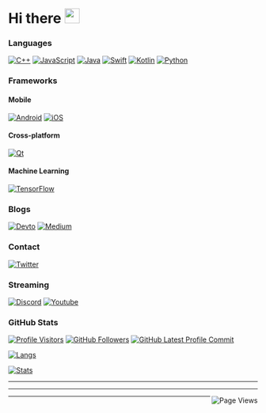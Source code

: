 <a name="top"></a>
# Hi there <a href="https://ppl.moe/u/xanny/" target="_blank"><img src="https://raw.githubusercontent.com/devxan/devxan/master/wave.gif" width="30px"></a>

### Languages
[![C++](https://img.shields.io/badge/C%2B%2B-00599C?style=for-the-badge&logo=c%2B%2B&logoColor=white)](https://isocpp.org/)
[![JavaScript](https://img.shields.io/badge/JavaScript-323330?style=for-the-badge&logo=javascript&logoColor=F7DF1E)]()
[![Java](https://img.shields.io/badge/Java-ED8B00?style=for-the-badge&logo=java&logoColor=white)]()
[![Swift](https://img.shields.io/badge/Swift-FA7343?style=for-the-badge&logo=swift&logoColor=white)]()
[![Kotlin](https://img.shields.io/badge/Kotlin-0095D5?&style=for-the-badge&logo=kotlin&logoColor=white)]()
[![Python](https://img.shields.io/badge/Python-14354C?style=for-the-badge&logo=python&logoColor=white)]()


### Frameworks

#### Mobile
[![Android](https://img.shields.io/badge/Android-3DDC84?style=for-the-badge&logo=android&logoColor=white)](https://developer.android.com)
[![iOS](https://img.shields.io/badge/iOS-000000?style=for-the-badge&logo=ios&logoColor=white)](https://developer.apple.com)

#### Cross-platform
[![Qt](https://img.shields.io/badge/Qt-5.15-41cd52.svg)](https://www.qt.io/)

#### Machine Learning
[![TensorFlow](https://img.shields.io/badge/TensorFlow-FF6F00?style=for-the-badge&logo=TensorFlow&logoColor=white)]()


### Blogs
[![Devto](https://img.shields.io/badge/dev.to-0A0A0A?style=for-the-badge&logo=dev.to&logoColor=white)](https://dev.to/siddeshpillai)
[![Medium](https://img.shields.io/badge/Medium-12100E?style=for-the-badge&logo=medium&logoColor=white)]()

### Contact
[![Twitter](https://img.shields.io/badge/Twitter-1DA1F2?style=for-the-badge&logo=twitter&logoColor=white)](https://twitter.com/SidoPillai)

### Streaming
[![Discord](https://img.shields.io/badge/Discord-7289DA?style=for-the-badge&logo=discord&logoColor=white)](https://discord.gg/skCyyxVb)
[![Youtube](https://img.shields.io/badge/YouTube-FF0000?style=for-the-badge&logo=youtube&logoColor=white)](https://www.youtube.com/channel/UCu_FELp-V3snNz_ti0iEzdA)

### GitHub Stats

 [![Profile Visitors](https://visitor-badge-reloaded.herokuapp.com/badge?page_id=siddeshpillai.visitor.badge.reloaded&color=555&style=for-the-badge&logo=github)](https://github.com/siddeshpillai)
 [![GitHub Followers](https://img.shields.io/github/followers/siddeshpillai?color=555&logo=github&style=for-the-badge)](https://github.com/siddeshpillai?tab=followers/)
 [![GitHub Latest Profile Commit](https://img.shields.io/github/last-commit/siddeshpillai/siddeshpillai?color=555&logo=github&style=for-the-badge&label=Latest%20Profile%20Commit)](https://github.com/siddeshpillai/siddeshpillai/commits/master)

[![Langs](https://github-readme-stats.vercel.app/api/top-langs/?username=siddeshpillai&theme=blue-green)](https://github-readme-stats.vercel.app/api/top-langs/?username=siddeshpillai&theme=blue-green)

[![Stats](https://github-readme-stats.vercel.app/api?username=siddeshpillai&theme=blue-green)](https://github-readme-stats.vercel.app/api?username=siddeshpillai&theme=blue-green)

<hr>

<hr>
<a href="https://count.getloli.com/"><img src="https://count.getloli.com/get/@siddeshpillai" alt="Page Views" align="right"></a>
<hr>
